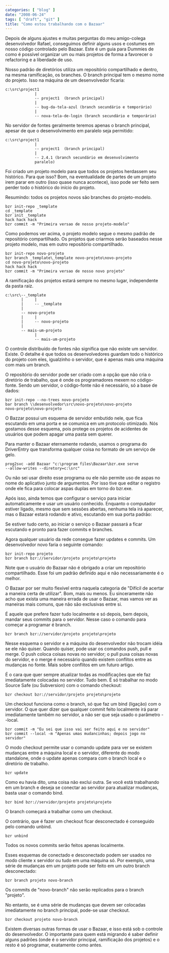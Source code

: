```yaml
---
categories: [ "blog" ]
date: "2008-06-24"
tags: [ "draft", "git" ]
title: "Como estou trabalhando com o Bazaar"
---
```

Depois de alguns ajustes e muitas perguntas do meu amigo-colega
desenvolvedor Rafael, conseguimos definir alguns usos e costumes em
nosso código controlado pelo Bazaar. Este é um guia para Dummies de
como é possível organizar um ou mais projetos de forma a favorecer o
refactoring e a liberdade de uso.

Nosso padrão de diretórios utiliza um repositório compartilhado e
dentro, na mesma ramificação, os branches. O branch principal tem o
mesmo nome do projeto. Isso na máquina de um desenvolvedor ficaria:

    
    c:\src\project1
                 |
                 -- project1  (branch principal)
                 |
                 -- bug-da-tela-azul (branch secundário e temporário)
                 |
                 -- nova-tela-de-login (branch secundário e temporário)

No servidor de fontes geralmente teremos apenas o branch principal,
apesar de que o desenvolvimento em paralelo seja permitido:

    
    c:\src\project1
                 |
                 -- project1  (branch principal)
                 |
                 -- 2.4.1 (branch secundário em desenvolvimento
                 paralelo)

Foi criado um projeto modelo para que todos os projetos herdassem seu
histórico. Para que isso? Bom, na eventualidade de partes de um projeto
irem parar em outro (isso quase nunca acontece), isso pode ser feito
sem perder todo o histórico do início do projeto.

Resumindo: todos os projetos novos são branches do projeto-modelo.

    
    bzr init-repo _template
    cd _template
    bzr init _template
    hack hack hack
    bzr commit -m "Primeira versao de nosso projeto-modelo"

Como podemos ver acima, o projeto modelo segue o mesmo padrão de
repositório compartilhado. Os projetos que criarmos serão baseados
nesse projeto modelo, mas em outro repositório compartilhado.

    
    bzr init-repo novo-projeto
    bzr branch _template\_template novo-projeto\novo-projeto
    cd novo-projeto\novo-projeto
    hack hack hack
    bzr commit -m "Primeira versao de nosso novo projeto"

A ramificação dos projetos estará sempre no mesmo lugar, independente
da pasta raiz.

    
    c:\src\--_template
           |     |
           |     -- _template
           |
           -- novo-projeto
           |     |
           |     -- novo-projeto
           |
           -- mais-um-projeto
                 |
                 -- mais-um-projeto

O controle distribuído de fontes não significa que não existe um
servidor. Existe. O detalhe é que todos os desenvolvedores guardam todo
o histórico do projeto com eles, igualzinho o servidor, que é apenas
mais uma máquina com mais um branch.

O repositório do servidor pode ser criado com a opção que não
cria o diretório de trabalho, que é onde os programadores mexem no
código-fonte. Sendo um servidor, o código-fonte não é necessário,
só a base de dados:

    
    bzr init-repo --no-trees novo-projeto
    bar branch \\desenvolvedor\src\novo-projeto\novo-projeto
    novo-projeto\novo-projeto

O Bazzar possui um esquema de servidor embutido nele, que fica escutando
em uma porta e se comunica em um protocolo otimizado. Nós gostamos
desse esquema, pois protege os projetos de acidentes de usuários que
podem apagar uma pasta sem querer.

Para manter o Bazaar eternamente rodando, usamos o programa do DriverEntry
que transforma qualquer coisa no formato de um serviço de gelo.

    
    prog2svc -add Bazaar "c:\program files\Bazaar\bzr.exe serve
    --allow-writes --diretory=c:\src"

Ou não sei usar direito esse programa ou ele não permite uso de aspas
no nome do aplicativo junto de argumentos. Por isso tive que editar o
registro onde ele fica para colocar aspas duplas em torno do bzr.exe.

Após isso, ainda temos que configurar o serviço para iniciar
automaticamente e usar um usuário conhecido. Enquanto o computador
estiver ligado, mesmo que sem sessões abertas, nenhuma tela irá
aparecer, mas o Bazaar estará rodando e ativo, escutando em sua porta
padrão:

Se estiver tudo certo, ao iniciar o serviço o Bazaar passará a ficar
escutando e pronto para fazer commits e branches.

Agora qualquer usuário da rede consegue fazer updates e commits. Um
desenvolvedor novo faria o seguinte comando:

    
    bzr init-repo projeto
    bzr branch bzr://servidor/projeto projeto\projeto

Note que o usuário do Bazaar não é obrigado a criar um repositório
compartilhado. Esse foi um padrão definido aqui e não necessariamente
é o melhor. 

O Bazaar por ser muito flexível entra naquela categoria de "Difícil de
acertar a maneira certa de utilizar". Bom, mais ou menos. Eu sinceramente
não acho que exista uma maneira errada de usar o Bazaar, mas vamos ver
as maneiras mais comuns, que não são exclusivas entre si.

É aquele que prefere fazer tudo localmente e só depois, bem depois,
mandar seus commits para o servidor. Nesse caso o comando para começar
a programar é branch.

    
    bzr branch bzr://servidor/projeto projeto\projeto

Nesse esquema o servidor e a máquina do desenvolvedor não trocam idéia
se ele não quiser. Quando quiser, pode usar os comandos push, pull e
merge. O push coloca coisas novas no servidor; o pull puxa coisas novas
do servidor, e o merge é necessário quando existem conflitos entre as
mudanças no fonte. Mais sobre conflitos em um futuro artigo.

É o cara que quer sempre atualizar todas as modificações que ele faz
imediatamente colocadas no servidor. Tudo bem. É só trabalhar no modo
Source Safe (ou Subversion) com o comando checkout:

    
    bzr checkout bzr://servidor/projeto projeto\projeto

Um checkout funciona como o branch, só que faz um bind (ligação)
com o servidor. O que quer dizer que qualquer commit feito localmente
irá parar imediatamente também no servidor, a não ser que seja usado
o parâmetro --local.

    
    bzr commit -m "Eu sei que isso vai ser feito aqui e no servidor"
    bzr commit --local -m "Apenas umas mudancinhas; depois jogo no
    servidor"

O modo checkout permite usar o comando update para ver se existem
mudanças entre a máquina local e o servidor, diferente do modo
standalone, onde o update apenas compara com o branch local e o diretório
de trabalho.

    
    bzr update

Como eu havia dito, uma coisa não exclui outra. Se você está
trabalhando em um branch e deseja se conectar ao servidor para atualizar
mudanças, basta usar o comando bind.

    
    bzr bind bzr://servidor/projeto projeto\projeto

O branch começará a trabalhar como um checkout.

O contrário, que é fazer um checkout ficar desconectado é conseguido
pelo comando unbind.

    
    bzr unbind

Todos os novos commits serão feitos apenas localmente.

Esses esquemas de conectado e desconectado podem ser usados no modo
cliente x servidor ou tudo em uma máquina só. Por exemplo, uma série de
mudanças em um projeto pode ser feito em um outro branch desconectado:

    
    bzr branch projeto novo-branch

Os commits de "novo-branch" não serão replicados para o branch
"projeto".

No entanto, se é uma série de mudanças que devem ser colocadas
imediatamente no branch principal, pode-se usar checkout.

    
    bzr checkout projeto novo-branch

Existem diversas outras formas de usar o Bazaar, e isso está sob o
controle do desenvolvedor. O importante para quem está migrando é saber
definir alguns padrões (onde é o servidor principal, ramificação
dos projetos) e o resto é só programar, exatamente como antes.

<lockquote>
